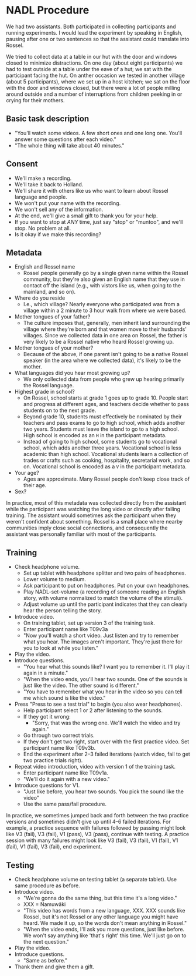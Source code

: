 # NADL Procedure

We had two assistants. Both participated in collecting participants and running experiments. I would lead the experiment by speaking in English, pausing after one or two sentences so that the assistant could translate into Rossel.

We tried to collect data at a table in our hut with the door and windows closed to minimize distractions. On one day (about eight participants) we had to test  outside at a table under the eave of a hut; we sat with the participant facing the hut. On anther occasion we tested in another village (about 5 participants), where we set up in a host kitchen; we sat on the floor with the door and windows closed, but there were a lot of people milling around outside and a number of interruptions from children peeking in or crying for their mothers.

## Basic task description

- "You'll watch some videos. A few short ones and one long one. You'll answer some questions after each video."
- "The whole thing will take about 40 minutes."

## Consent

- We'll make a recording.
- We'll take it back to Holland.
- We'll share it with others like us who want to learn about Rossel language and people.
- We won't put your name with the recording.
- We won't sell any of the information.
- At the end, we'll give a small gift to thank you for your help.
- If you want to stop at *ANY* time, just say "stop" or "muntoo", and we'll stop. No problem at all.
- Is it okay if we make this recording?

## Metadata

- English and Rossel name
  - Rossel people generally go by a single given name within the Rossel community, but they're also given an English name that they use in contact off the island (e.g., with vistors like us, when going to the mainland, and so on).
- Where do you reside
   - I.e., which village? Nearly everyone who participated was from a village within a 2 minute to 3 hour walk from where we were based.
- Mother tongues of your father?
  - The culture imposes that, generally, men inherit land surrounding the village where they're born and that women move to their husbands' villages. Since we collected data in one area on Rossel, the father is very likely to be a Rossel native who heard Rossel growing up.
- Mother tongues of your mother?
  - Because of the above, if one parent isn't going to be a native Rossel speaker (in the area where we collected data), it's likely to be the mother.
- What languages did you hear most growing up?
  - We only collected data from people who grew up hearing primarily the Rossel language.
- Highest grade in school?
  - On Rossel, school starts at grade 1 goes up to grade 10. People start and progress at different ages, and teachers decide whether to pass students on to the next grade.
  - Beyond grade 10, students must effectively be nominated by their teachers and pass exams to go to high school, which adds another two years. Students must leave the island to go to a high school. High school is encoded as an `H` in the participant metadata.
  - Instead of going to high school, some students go to vocational school, which adds another three years. Vocational school is less academic than high school. Vocational students learn a collection of trades or crafts such as cooking, hospitality, secretarial work, and so on. Vocational school is encoded as a `V` in the participant metadata.
- Your age?
  - Ages are approximate. Many Rossel people don't keep close track of their age.
- Sex?

In practice, most of this metadata was collected directly from the assistant while the participant was watching the long video or directly after failing training. The assistant would sometimes ask the participant when they weren't confident about something. Rossel is a small place where nearby communities imply close social connections, and consequently the assistant was personally familiar with most of the participants.

## Training

- Check headphone volume.
    - Set up tablet with headphone splitter and two pairs of headphones.
    - Lower volume to medium.
    - Ask participant to put on headphones. Put on your own headphones.
    - Play NADL-set-volume (a recording of someone reading an English story, with volume normalized to match the volume of the stimuli).
    - Adjust volume up until the participant indicates that they can clearly hear the person telling the story.
- Introduce video.
    - On training tablet, set up version 3 of the training task.
    - Enter participant name like T09v3a
    - "Now you'll watch a short video. Just listen and try to remember what you hear. The images aren't important. They're just there for you to look at while you listen."
- Play the video.
- Introduce questions.
    - "You hear what this sounds like? I want you to remember it. I'll play it again in a minute."
    - "When the video ends, you'll hear two sounds. One of the sounds is just like the video. The other sound is different."
    - "You have to remember what you hear in the video so you can tell me which sound is like the video."
- Press "Press to see a test trial" to begin (you also wear headphones).
    - Help participant select 1 or 2 after listening to the sounds.
    - If they got it wrong:
        - "Sorry, that was the wrong one. We'll watch the video and try again."
    - Go through two correct trials.
    - If they don't get two right, start over with the first practice video. Set participant name like T09v3b.
    - End the experiment after 2–3 failed iterations (watch video, fail to get two practice trials right).
- Repeat video introduction, video with version 1 of the training task.
    - Enter participant name like T09v1a.
    - "We'll do it again with a new video."
- Introduce questions for V1.
    - "Just like before, you hear two sounds. You pick the sound like the video"
    - Use the same pass/fail procedure.

In practice, we sometimes jumped back and forth between the two practice versions and sometimes didn't give up until 4–6 failed iterations. For example, a practice sequence with failures followed by passing might look like V3 (fail), V3 (fail), V1 (pass), V3 (pass), continue with testing. A practice session with many failures might look like V3 (fail), V3 (fail), V1 (fail), V1 (fail), V1 (fail), V3 (fail), end experiment.

## Testing

- Check headphone volume on testing tablet (a separate tablet). Use same procedure as before.
- Introduce video.
    - "We're gonna do the same thing, but this time it's a long video."
    - XXX = Namuwâki
    - "This video has words from a new language, XXX. XXX sounds like Rossel, but it's not Rossel or any other language you might have heard. We made it up, so the words don't mean anything in Rossel."
    - "When the video ends, I'll ask you more questions, just like before. We won't say anything like 'that's right' this time. We'll just go on to the next question."
- Play the video.
- Introduce questions.
    - "Same as before."
- Thank them and give them a gift.
